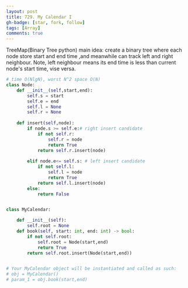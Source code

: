 ```yaml
---
layout: post
title: 729. My Calendar I
gh-badge: [star, fork, follow]
tags: [Array]
comments: true
---
```

TreeMap(Binary Tree python) 
main idea: create a binary tree where each node store start and end time ,and meanwhile can track left and right neighbour.  Note, left neighbour means its end time is less than current node's start time, vise versa. 
```python
# time O(NlgN), worst N^2 space O(N) 
class Node:
    def __init__(self,start,end):
        self.s = start
        self.e = end
        self.l = None
        self.r = None
        
    def insert(self,node):
        if node.s >= self.e:# right insert candidate
            if not self.r:
                self.r = node
                return True
            return self.r.insert(node)
        
        elif node.e<= self.s: # left insert candidate
            if not self.l:
                self.l = node
                return True
            return self.l.insert(node)
        else:
            return False


class MyCalendar:

    def __init__(self):
        self.root = None
    def book(self, start: int, end: int) -> bool:
        if not self.root:
            self.root = Node(start,end)
            return True
        return self.root.insert(Node(start,end))


# Your MyCalendar object will be instantiated and called as such:
# obj = MyCalendar()
# param_1 = obj.book(start,end)

```